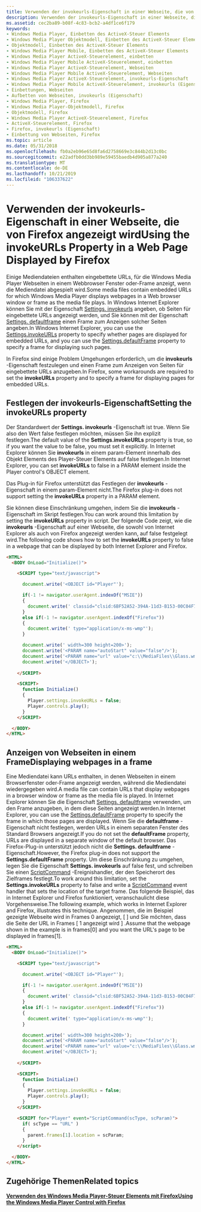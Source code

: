 ```yaml
---
title: Verwenden der invokeurls-Eigenschaft in einer Webseite, die von Firefox angezeigt wird
description: Verwenden der invokeurls-Eigenschaft in einer Webseite, die von Firefox angezeigt wird
ms.assetid: cec2ba89-b08f-4c83-bcb2-a4df1ce6f179
keywords:
- Windows Media Player, Einbetten des ActiveX-Steuer Elements
- Windows Media Player Objektmodell, Einbetten des ActiveX-Steuer Elements
- Objektmodell, Einbetten des ActiveX-Steuer Elements
- Windows Media Player Mobile, Einbetten des ActiveX-Steuer Elements
- Windows Media Player ActiveX-Steuerelement, einbetten
- Windows Media Player Mobile ActiveX-Steuerelement, einbetten
- Windows Media Player ActiveX-Steuerelement, Webseiten
- Windows Media Player Mobile ActiveX-Steuerelement, Webseiten
- Windows Media Player ActiveX-Steuerelement, invokeurls-Eigenschaft
- Windows Media Player Mobile ActiveX-Steuerelement, invokeurls (Eigenschaft)
- Einbettungen, Webseiten
- Aufbetten von Webseiten, invokeurls (Eigenschaft)
- Windows Media Player, Firefox
- Windows Media Player-Objektmodell, Firefox
- Objektmodell, Firefox
- Windows Media Player ActiveX-Steuerelement, Firefox
- ActiveX-Steuerelement, Firefox
- Firefox, invokeurls (Eigenschaft)
- Einbettung von Webseiten, Firefox
ms.topic: article
ms.date: 05/31/2018
ms.openlocfilehash: fb0a2eb96e65d8fa6d2758669e3c844b2d13c0bc
ms.sourcegitcommit: e22adfb0dd3bb989e59455baedb4d905a877a240
ms.translationtype: MT
ms.contentlocale: de-DE
ms.lasthandoff: 10/21/2019
ms.locfileid: "106337622"
---
```

# <a name="using-the-invokeurls-property-in-a-web-page-displayed-by-firefox"></a><span data-ttu-id="23c32-122">Verwenden der invokeurls-Eigenschaft in einer Webseite, die von Firefox angezeigt wird</span><span class="sxs-lookup"><span data-stu-id="23c32-122">Using the invokeURLs Property in a Web Page Displayed by Firefox</span></span>

<span data-ttu-id="23c32-123">Einige Mediendateien enthalten eingebettete URLs, für die Windows Media Player Webseiten in einem Webbrowser Fenster oder-Frame anzeigt, wenn die Mediendatei abgespielt wird.</span><span class="sxs-lookup"><span data-stu-id="23c32-123">Some media files contain embedded URLs for which Windows Media Player displays webpages in a Web browser window or frame as the media file plays.</span></span> <span data-ttu-id="23c32-124">In Windows Internet Explorer können Sie mit der Eigenschaft [Settings. invokeurls](settings-invokeurls.md) angeben, ob Seiten für eingebettete URLs angezeigt werden, und Sie können mit der Eigenschaft [Settings. defaultframe](settings-defaultframe.md) einen Frame zum Anzeigen solcher Seiten angeben.</span><span class="sxs-lookup"><span data-stu-id="23c32-124">In Windows Internet Explorer, you can use the [Settings.invokeURLs](settings-invokeurls.md) property to specify whether pages are displayed for embedded URLs, and you can use the [Settings.defaultFrame](settings-defaultframe.md) property to specify a frame for displaying such pages.</span></span>

<span data-ttu-id="23c32-125">In Firefox sind einige Problem Umgehungen erforderlich, um die **invokeurls** -Eigenschaft festzulegen und einen Frame zum Anzeigen von Seiten für eingebettete URLs anzugeben.</span><span class="sxs-lookup"><span data-stu-id="23c32-125">In Firefox, some workarounds are required to set the **invokeURLs** property and to specify a frame for displaying pages for embedded URLs.</span></span>

## <a name="setting-the-invokeurls-property"></a><span data-ttu-id="23c32-126">Festlegen der invokeurls-Eigenschaft</span><span class="sxs-lookup"><span data-stu-id="23c32-126">Setting the invokeURLs property</span></span>

<span data-ttu-id="23c32-127">Der Standardwert der **Settings. invokeurls** -Eigenschaft ist true. Wenn Sie also den Wert false festlegen möchten, müssen Sie ihn explizit festlegen.</span><span class="sxs-lookup"><span data-stu-id="23c32-127">The default value of the **Settings.invokeURLs** property is true, so if you want the value to be false, you must set it explicitly.</span></span> <span data-ttu-id="23c32-128">In Internet Explorer können Sie **invokeurls** in einem param-Element innerhalb des Objekt Elements des Player-Steuer Elements auf false festlegen.</span><span class="sxs-lookup"><span data-stu-id="23c32-128">In Internet Explorer, you can set **invokeURLs** to false in a PARAM element inside the Player control's OBJECT element.</span></span>

<span data-ttu-id="23c32-129">Das Plug-in für Firefox unterstützt das Festlegen der **invokeurls** -Eigenschaft in einem param-Element nicht.</span><span class="sxs-lookup"><span data-stu-id="23c32-129">The Firefox plug-in does not support setting the **invokeURLs** property in a PARAM element.</span></span>

<span data-ttu-id="23c32-130">Sie können diese Einschränkung umgehen, indem Sie die **invokeurls** -Eigenschaft im Skript festlegen.</span><span class="sxs-lookup"><span data-stu-id="23c32-130">You can work around this limitation by setting the **invokeURLs** property in script.</span></span> <span data-ttu-id="23c32-131">Der folgende Code zeigt, wie die **invokeurls** -Eigenschaft auf einer Webseite, die sowohl von Internet Explorer als auch von Firefox angezeigt werden kann, auf false festgelegt wird.</span><span class="sxs-lookup"><span data-stu-id="23c32-131">The following code shows how to set the **invokeURLs** property to false in a webpage that can be displayed by both Internet Explorer and Firefox.</span></span>


```HTML
<HTML>
  <BODY OnLoad="Initialize()">

    <SCRIPT type="text/javascript">

      document.write('<OBJECT id="Player"'); 

      if(-1 != navigator.userAgent.indexOf("MSIE"))
      {               
        document.write(' classid="clsid:6BF52A52-394A-11d3-B153-00C04F79FAA6"');       
      }
      else if(-1 != navigator.userAgent.indexOf("Firefox"))
      {      
        document.write(' type="application/x-ms-wmp"');        
      }  

      document.write(' width=300 height=200>');
      document.write('<PARAM name="autoStart" value="false"/>');
      document.write('<PARAM name="url" value="c:\\MediaFiles\\Glass.wmv"/>');
      document.write('</OBJECT>'); 
      
    </SCRIPT>

    <SCRIPT>
      function Initialize()
      {
        Player.settings.invokeURLs = false;
        Player.controls.play();
      }
    </SCRIPT>

  </BODY>
</HTML>

```



## <a name="displaying-webpages-in-a-frame"></a><span data-ttu-id="23c32-132">Anzeigen von Webseiten in einem Frame</span><span class="sxs-lookup"><span data-stu-id="23c32-132">Displaying webpages in a frame</span></span>

<span data-ttu-id="23c32-133">Eine Mediendatei kann URLs enthalten, in denen Webseiten in einem Browserfenster oder-Frame angezeigt werden, während die Mediendatei wiedergegeben wird.</span><span class="sxs-lookup"><span data-stu-id="23c32-133">A media file can contain URLs that display webpages in a browser window or frame as the media file is played.</span></span> <span data-ttu-id="23c32-134">In Internet Explorer können Sie die Eigenschaft [Settings. defaultframe](settings-defaultframe.md) verwenden, um den Frame anzugeben, in dem diese Seiten angezeigt werden.</span><span class="sxs-lookup"><span data-stu-id="23c32-134">In Internet Explorer, you can use the [Settings.defaultFrame](settings-defaultframe.md) property to specify the frame in which those pages are displayed.</span></span> <span data-ttu-id="23c32-135">Wenn Sie die **defaultframe** -Eigenschaft nicht festlegen, werden URLs in einem separaten Fenster des Standard Browsers angezeigt.</span><span class="sxs-lookup"><span data-stu-id="23c32-135">If you do not set the **defaultFrame** property, URLs are displayed in a separate window of the default browser.</span></span> <span data-ttu-id="23c32-136">Das Firefox-Plug-in unterstützt jedoch nicht die **Settings. defaultframe** -Eigenschaft.</span><span class="sxs-lookup"><span data-stu-id="23c32-136">However, the Firefox plug-in does not support the **Settings.defaultFrame** property.</span></span> <span data-ttu-id="23c32-137">Um diese Einschränkung zu umgehen, legen Sie die Eigenschaft **Settings. invokeurls** auf false fest, und schreiben Sie einen [ScriptCommand](player-player-scriptcommand.md) -Ereignishandler, der den Speicherort des Zielframes festlegt.</span><span class="sxs-lookup"><span data-stu-id="23c32-137">To work around this limitation, set the **Settings.invokeURLs** property to false and write a [ScriptCommand](player-player-scriptcommand.md) event handler that sets the location of the target frame.</span></span> <span data-ttu-id="23c32-138">Das folgende Beispiel, das in Internet Explorer und Firefox funktioniert, veranschaulicht diese Vorgehensweise.</span><span class="sxs-lookup"><span data-stu-id="23c32-138">The following example, which works in Internet Explorer and Firefox, illustrates this technique.</span></span> <span data-ttu-id="23c32-139">Angenommen, die im Beispiel gezeigte Webseite wird in Frames 0 angezeigt, \[ \] und Sie möchten, dass die Seite der URL in Frames \[ 1 angezeigt wird \] .</span><span class="sxs-lookup"><span data-stu-id="23c32-139">Assume that the webpage shown in the example is in frames\[0\] and you want the URL's page to be displayed in frames\[1\].</span></span>


```HTML
<HTML>
  <BODY OnLoad="Initialize()">

    <SCRIPT type="text/javascript">

      document.write('<OBJECT id="Player"'); 

      if(-1 != navigator.userAgent.indexOf("MSIE"))
      {               
        document.write(' classid="clsid:6BF52A52-394A-11d3-B153-00C04F79FAA6"');       
      }
      else if(-1 != navigator.userAgent.indexOf("Firefox"))
      {      
        document.write(' type="application/x-ms-wmp"');        
      }  

      document.write(' width=300 height=200>');
      document.write('<PARAM name="autoStart" value="false"/>');
      document.write('<PARAM name="url" value="c:\\MediaFiles\\Glass.wmv"/>');
      document.write('</OBJECT>'); 
      
    </SCRIPT>

    <SCRIPT>
      function Initialize()
      {
        Player.settings.invokeURLs = false;
        Player.controls.play();
      }
    </SCRIPT>

    <SCRIPT for="Player" event="ScriptCommand(scType, scParam)">
      if( scType == "URL" )
      {
        parent.frames[1].location = scParam;
      }
    </script>

  </BODY>
</HTML>

```



## <a name="related-topics"></a><span data-ttu-id="23c32-140">Zugehörige Themen</span><span class="sxs-lookup"><span data-stu-id="23c32-140">Related topics</span></span>

<dl> <dt>

[<span data-ttu-id="23c32-141">**Verwenden des Windows Media Player-Steuer Elements mit Firefox**</span><span class="sxs-lookup"><span data-stu-id="23c32-141">**Using the Windows Media Player Control with Firefox**</span></span>](using-the-windows-media-player-control-with-firefox.md)
</dt> </dl>

 

 




